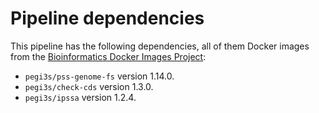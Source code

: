 # Pipeline dependencies

This pipeline has the following dependencies, all of them  Docker images from the [Bioinformatics Docker Images Project](https://pegi3s.github.io/dockerfiles/):
- `pegi3s/pss-genome-fs` version 1.14.0.
- `pegi3s/check-cds` version 1.3.0.
- `pegi3s/ipssa` version 1.2.4.

